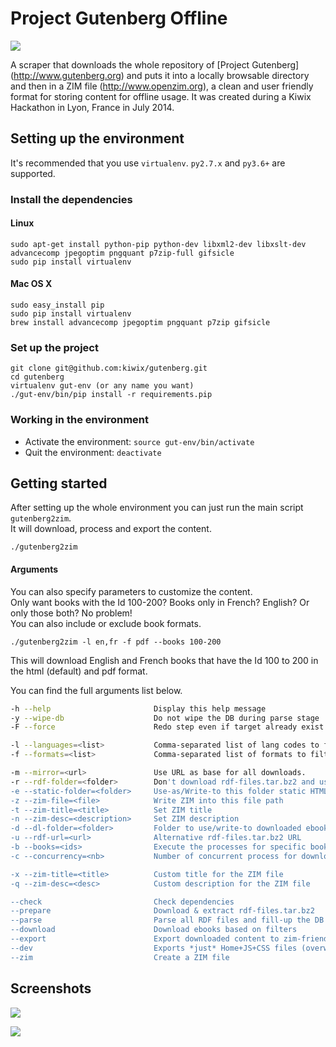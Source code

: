 # Project Gutenberg Offline

[![](https://img.shields.io/pypi/v/gutenberg2zim.svg)](https://pypi.python.org/pypi/gutenberg2zim)

A scraper that downloads the whole repository of [Project Gutenberg]
(http://www.gutenberg.org) and puts it into a locally browsable
directory and then in a ZIM file (http://www.openzim.org), a clean and
user friendly format for storing content for offline usage. It was
created during a Kiwix Hackathon in Lyon, France in July 2014.

## Setting up the environment

It's recommended that you use `virtualenv`. `py2.7.x` and `py3.6+` are supported.

### Install the dependencies

#### Linux 

```
sudo apt-get install python-pip python-dev libxml2-dev libxslt-dev advancecomp jpegoptim pngquant p7zip-full gifsicle
sudo pip install virtualenv
```

#### Mac OS X

```
sudo easy_install pip
sudo pip install virtualenv
brew install advancecomp jpegoptim pngquant p7zip gifsicle
```

### Set up the project

```
git clone git@github.com:kiwix/gutenberg.git
cd gutenberg
virtualenv gut-env (or any name you want)
./gut-env/bin/pip install -r requirements.pip
```

### Working in the environment

* Activate the environment:  `source gut-env/bin/activate`
* Quit the environment: `deactivate`

## Getting started

After setting up the whole environment you can just run the main script `gutenberg2zim`.   
It will download, process and export the content.

```
./gutenberg2zim
```

#### Arguments

You can also specify parameters to customize the content.   
Only want books with the Id 100-200? Books only in French? English? Or only those both? No problem!  
You can also include or exclude book formats.

```
./gutenberg2zim -l en,fr -f pdf --books 100-200
```
This will download English and French books that have the Id 100 to 200 in the html (default) and pdf format.

You can find the full arguments list below.

``` sh
-h --help                       Display this help message
-y --wipe-db                    Do not wipe the DB during parse stage
-F --force                      Redo step even if target already exist

-l --languages=<list>           Comma-separated list of lang codes to filter export to (preferably ISO 639-1, else ISO 639-3)
-f --formats=<list>             Comma-separated list of formats to filter export to (epub, html, pdf, all)

-m --mirror=<url>               Use URL as base for all downloads.
-r --rdf-folder=<folder>        Don't download rdf-files.tar.bz2 and use extracted folder instead
-e --static-folder=<folder>     Use-as/Write-to this folder static HTML
-z --zim-file=<file>            Write ZIM into this file path
-t --zim-title=<title>          Set ZIM title
-n --zim-desc=<description>     Set ZIM description
-d --dl-folder=<folder>         Folder to use/write-to downloaded ebooks
-u --rdf-url=<url>              Alternative rdf-files.tar.bz2 URL
-b --books=<ids>                Execute the processes for specific books, separated by commas, or dashes for intervals
-c --concurrency=<nb>           Number of concurrent process for download and parsing tasks

-x --zim-title=<title>          Custom title for the ZIM file
-q --zim-desc=<desc>            Custom description for the ZIM file

--check                         Check dependencies
--prepare                       Download & extract rdf-files.tar.bz2
--parse                         Parse all RDF files and fill-up the DB
--download                      Download ebooks based on filters
--export                        Export downloaded content to zim-friendly static HTML
--dev                           Exports *just* Home+JS+CSS files (overwritten by --zim step)
--zim                           Create a ZIM file
```


## Screenshots

![](http://i.imgur.com/A4NnS2K.png?1)

![](http://i.imgur.com/mtZduCM.png?2)
